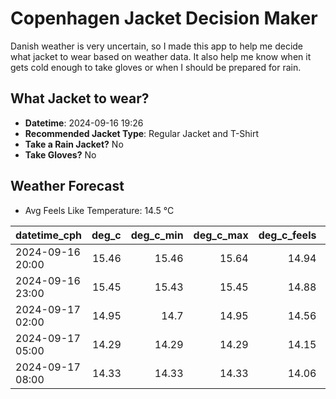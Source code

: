 
# Copenhagen Jacket Decision Maker

Danish weather is very uncertain, so I made this app to help me decide what jacket to wear based on weather data. 
It also help me know when it gets cold enough to take gloves or when I should be prepared for rain.

## What Jacket to wear?

- **Datetime**: 2024-09-16 19:26
- **Recommended Jacket Type**: Regular Jacket and T-Shirt
- **Take a Rain Jacket?** No
- **Take Gloves?** No

## Weather Forecast
- Avg Feels Like Temperature: 14.5 °C

| datetime_cph     |   deg_c |   deg_c_min |   deg_c_max |   deg_c_feels | weather   | wind   | rain   |
|:-----------------|--------:|------------:|------------:|--------------:|:----------|:-------|:-------|
| 2024-09-16 20:00 |   15.46 |       15.46 |       15.64 |         14.94 | Clouds    | Low    | None   |
| 2024-09-16 23:00 |   15.45 |       15.43 |       15.45 |         14.88 | Clouds    | Low    | None   |
| 2024-09-17 02:00 |   14.95 |       14.7  |       14.95 |         14.56 | Clouds    | Low    | None   |
| 2024-09-17 05:00 |   14.29 |       14.29 |       14.29 |         14.15 | Clouds    | Low    | None   |
| 2024-09-17 08:00 |   14.33 |       14.33 |       14.33 |         14.06 | Clouds    | Low    | None   |
        